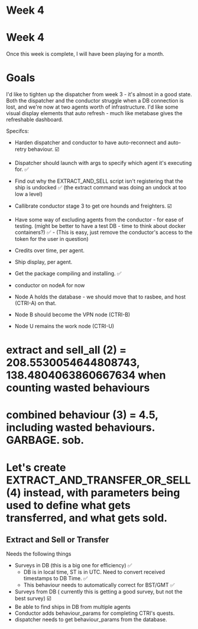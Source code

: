 # Week 4 

# Week 4 
Once this week is complete, I will have been playing for a month.

# Goals 

I'd like to tighten up the dispatcher from week 3 - it's almost in a good state. Both the dispatcher and the conductor struggle when a DB connection is lost, and we're now at two agents worth of infrastructure.
I'd like some visual display elements that auto refresh - much like metabase gives the refreshable dashboard.

Specifcs:
* Harden dispatcher and conductor to have auto-reconnect and auto-retry behaviour. ☑️
* Dispatcher should launch with args to specify which agent it's executing for. ✅
* Find out why the EXTRACT_AND_SELL script isn't registering that the ship is undocked ✅ (the extract command was doing an undock at too low a level)
* Callibrate conductor stage 3 to get ore hounds and freighters. ☑️
* Have some way of excluding agents from the conductor - for ease of testing. (might be better to have a test DB - time to think about docker containers?) ✅ - (This is easy, just remove the conductor's access to the token for the user in question)
* Credits over time, per agent.
* Ship display, per agent. 
* Get the package compiling and installing. ✅
 
* conductor on nodeA for now
* Node A holds the database - we should move that to rasbee, and host (CTRI-A) on that.
* Node B should become the VPN node (CTRI-B)
* Node U remains the work node (CTRI-U)

# extract and sell_all (2) = 208.5530054644808743, 138.4804063860667634 when counting wasted behaviours
# combined behaviour (3) = 4.5, including wasted behaviours. GARBAGE. sob.
# Let's create EXTRACT_AND_TRANSFER_OR_SELL (4) instead, with parameters being used to define what gets transferred, and what gets sold.

## Extract and Sell or Transfer

Needs the following things
* Surveys in DB (this is a big one for efficiency) ✅
  * DB is in local time, ST is in UTC. Need to convert received timestamps to DB Time.  ✅
  * This behaviour needs to automatically correct for BST/GMT ✅
* Surveys from DB ( currently this is getting a good survey, but not the best survey) ☑️
* Be able to find ships in DB from multiple agents
* Conductor adds behaviour_params for completing CTRI's quests.
* dispatcher needs to get behaviour_params from the database. 